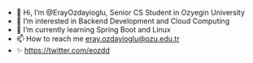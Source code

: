 - 👋 Hi, I’m @ErayOzdayioglu, Senior CS Student in Ozyegin University
- 👀 I’m interested in Backend Development and Cloud Computing
- 🌱 I’m currently learning Spring Boot and Linux
- 📫 How to reach me eray.ozdayioglu@ozu.edu.tr
- ✨ https://twitter.com/eozdd

<!---
ErayOzdayioglu/ErayOzdayioglu is a ✨ special ✨ repository because its `README.md` (this file) appears on your GitHub profile.
You can click the Preview link to take a look at your changes.
--->
